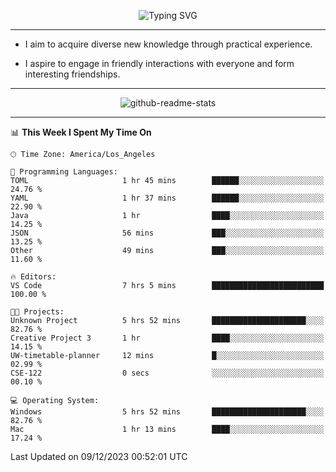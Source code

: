<p align="center">
  <img src="https://readme-typing-svg.demolab.com?font=Fira+Code&weight=500&size=32&duration=2500&pause=1600&center=true&vCenter=true&random=false&width=1024&height=64&lines=Hi+there+%F0%9F%91%8B;I'm+delighted+you+could+make+it+here+%F0%9F%8E%89;I'm+Harry%2C+a+college+student+still+finding+my+way" alt="Typing SVG" />
</p>


---


- I aim to acquire diverse new knowledge through practical experience.

- I aspire to engage in friendly interactions with everyone and form interesting friendships.


---


<p align="center">
  <img src="https://github-readme-stats.vercel.app/api?username=Harry-Jing&show_icons=true" alt="github-readme-stats"/>
</p>


---

<!--START_SECTION:waka-->
📊 **This Week I Spent My Time On** 

```text
🕑︎ Time Zone: America/Los_Angeles

💬 Programming Languages: 
TOML                     1 hr 45 mins        ██████░░░░░░░░░░░░░░░░░░░   24.76 % 
YAML                     1 hr 37 mins        ██████░░░░░░░░░░░░░░░░░░░   22.90 % 
Java                     1 hr                ████░░░░░░░░░░░░░░░░░░░░░   14.25 % 
JSON                     56 mins             ███░░░░░░░░░░░░░░░░░░░░░░   13.25 % 
Other                    49 mins             ███░░░░░░░░░░░░░░░░░░░░░░   11.60 % 

🔥 Editors: 
VS Code                  7 hrs 5 mins        █████████████████████████   100.00 % 

🐱‍💻 Projects: 
Unknown Project          5 hrs 52 mins       █████████████████████░░░░   82.76 % 
Creative Project 3       1 hr                ████░░░░░░░░░░░░░░░░░░░░░   14.15 % 
UW-timetable-planner     12 mins             █░░░░░░░░░░░░░░░░░░░░░░░░   02.99 % 
CSE-122                  0 secs              ░░░░░░░░░░░░░░░░░░░░░░░░░   00.10 % 

💻 Operating System: 
Windows                  5 hrs 52 mins       █████████████████████░░░░   82.76 % 
Mac                      1 hr 13 mins        ████░░░░░░░░░░░░░░░░░░░░░   17.24 % 
```


 Last Updated on 09/12/2023 00:52:01 UTC
<!--END_SECTION:waka-->
